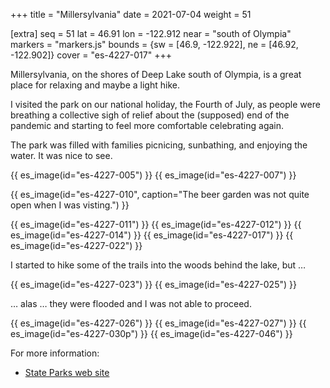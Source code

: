 +++
title = "Millersylvania"
date = 2021-07-04
weight = 51

[extra]
seq = 51
lat = 46.91
lon = -122.912
near = "south of Olympia"
markers = "markers.js"
bounds = {sw = [46.9, -122.922], ne = [46.92, -122.902]}
cover = "es-4227-017"
+++

Millersylvania, on the shores of Deep Lake south of Olympia, is a great place for relaxing and maybe a light hike.

<!-- more -->

I visited the park on our national holiday, the Fourth of July, as people were breathing a collective sigh of relief about the (supposed) end of the pandemic and starting to feel more comfortable celebrating again.

The park was filled with families picnicing, sunbathing, and enjoying the water. It was nice to see.


{{ es_image(id="es-4227-005") }}
{{ es_image(id="es-4227-007") }}

{{ es_image(id="es-4227-010", caption="The beer garden was not quite open when I was visting.") }}

{{ es_image(id="es-4227-011") }}
{{ es_image(id="es-4227-012") }}
{{ es_image(id="es-4227-014") }}
{{ es_image(id="es-4227-017") }}
{{ es_image(id="es-4227-022") }}

I started to hike some of the trails into the woods behind the lake, but …

{{ es_image(id="es-4227-023") }}
{{ es_image(id="es-4227-025") }}

… alas … they were flooded and I was not able to proceed.

{{ es_image(id="es-4227-026") }}
{{ es_image(id="es-4227-027") }}
{{ es_image(id="es-4227-030p") }}
{{ es_image(id="es-4227-046") }}

For more information:

* [State Parks web site](https://parks.state.wa.us/546/Millersylvania)
